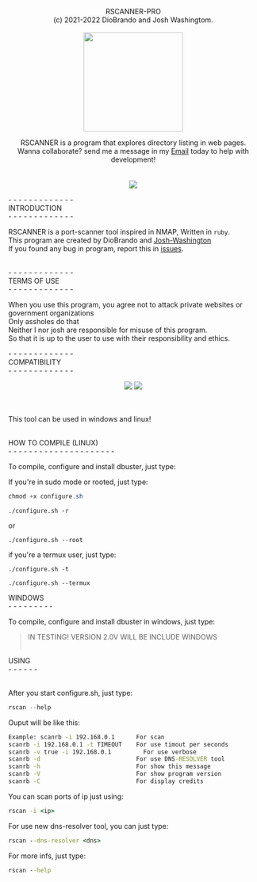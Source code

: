 <p align="center">
  <span>RSCANNER-PRO<br>(c) 2021-2022 DioBrando and Josh Washingtom.<br></span><br>
  <img src="https://badgen.net/badge/rscanner/rscanner-pro/grey?icon=github" width=200><br>
  
</p>
<p align="center">
  <span align=>RSCANNER is a program that explores directory listing in web pages.<span>
  <span><br>Wanna collaborate? send me a message in my <a href="mailto:diobruh10@gmail.com">Email</a> today to help with development!</span><br><br><br>
  <img src="https://cdn.iconscout.com/icon/premium/png-256-thumb/barcode-scanner-1972620-1670879.png">
</p>
- - - - - - - - - - - - -<br>
<span>INTRODUCTION</span><br>
- - - - - - - - - - - - -<br>

RSCANNER is a port-scanner tool inspired in NMAP, Written in `ruby`.<br>
This program are created by DioBrando and <a href="https://github.com/Josh-Washington">Josh-Washington</a><br>
If you found any bug in program, report this in <a href="https://github.com/DioBruh/rscanner-pro/issues">issues</a>.<br><br>

<span>- - - - - - - - - - - - -<br></span>
<span>TERMS OF USE</span><br>
<span>- - - - - - - - - - - - -<br></span>
    
When you use this program, you agree not to attack private websites or government organizations<br>
Only assholes do that<br>
Neither I nor josh are responsible for misuse of this program.<br>
So that it is up to the user to use with their responsibility and ethics.<br>

<span>- - - - - - - - - - - - -<br></span>
<span>COMPATIBILITY</span><br>
<span>- - - - - - - - - - - - -<br></span>  
<p align="center">
  <img src="https://img.shields.io/badge/Linux-FCC624?style=for-the-badge&logo=linux&logoColor=black">
  <img src="https://img.shields.io/badge/Windows-0078D6?style=for-the-badge&logo=windows&logoColor=white"><br><br><br>
</p>
This tool can be used in windows and linux!<br><br>
    
    
<span>HOW TO COMPILE (LINUX) </span><br>
<span>- - - - - - - - - - - - - - - - - - - - -<br></span>

To compile, configure and install dbuster, just type:<br>
    
If you're in sudo mode or rooted, just type:<br>
    
```powershell
chmod +x configure.sh
```
    
```
./configure.sh -r
```

or    

```
./configure.sh --root
```
    
if you're a termux user, just type:<br>

```
./configure.sh -t
```
    

```
./configure.sh --termux
```
    
<span>WINDOWS</span><br>
<span>- - - - - - - - -<br></span>

To compile, configure and install dbuster in windows, just type:<br>
> IN TESTING! VERSION 2.0V WILL BE INCLUDE WINDOWS<br><br>
   
<span>USING</span><br>
<span>- - - - - -<br></span><br>

After you start configure.sh, just type:

```powershell
rscan --help
```

Ouput will be like this:
```cmd
Example: scanrb -i 192.168.0.1      For scan
scanrb -i 192.168.0.1 -t TIMEOUT    For use timout per seconds
scanrb -v true -i 192.168.0.1	      For use verbose
scanrb -d                           For use DNS-RESOLVER tool
scanrb -h                           For show this message
scanrb -V                           For show program version
scanrb -C                           For display credits
```
    
You can scan ports of ip just using:
```cmd
rscan -i <ip>
```
    
For use new dns-resolver tool, you can just type:
```cmd
rscan --dns-resolver <dns>
```

For more infs, just type:

```cmd
rscan --help
```
